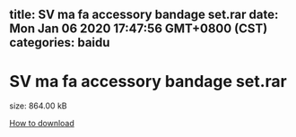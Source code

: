 
title: SV ma fa accessory bandage set.rar
date: Mon Jan 06 2020 17:47:56 GMT+0800 (CST)    
categories: baidu
---

# SV ma fa accessory bandage set.rar
size: 864.00 kB
 
 

[How to download](https://bpcam.bemobtrk.com/go/2ceec3aa-1ca2-46d6-b9ff-aaa5c184517c?jno=770)